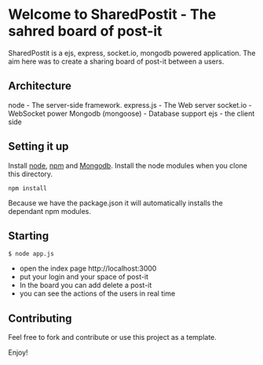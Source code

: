 Welcome to SharedPostit - The sahred board of post-it
==========================================

SharedPostit is a ejs, express, socket.io, mongodb  powered application.
The aim here was to create a sharing board of post-it between a users.

Architecture
-----------

node - The server-side framework.
express.js - The Web server
socket.io - WebSocket power
Mongodb (mongoose) - Database support
ejs - the client side


## Setting it up

Install [node](http://nodejs.org), [npm](http://npmjs.org) and [Mongodb](http://www.mongodb.org/).
Install the node modules when you clone this directory.
	
	npm install

Because we have the package.json it will automatically installs the dependant npm modules.

Starting
----------------

    $ node app.js

* open the index page http://localhost:3000
* put your login and your space of post-it
* In the board you can add delete a post-it
* you can see the actions of the users in real time



Contributing
------------

Feel free to fork and contribute or use this project as a template.

Enjoy!
